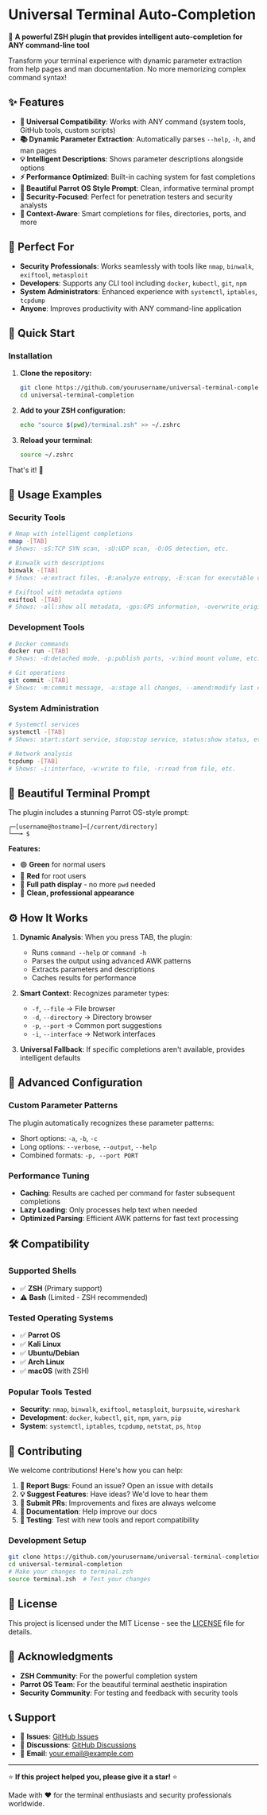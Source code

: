 # Universal Terminal Auto-Completion

🚀 **A powerful ZSH plugin that provides intelligent auto-completion for ANY command-line tool**

Transform your terminal experience with dynamic parameter extraction from help pages and man documentation. No more memorizing complex command syntax!

## ✨ Features

- **🔄 Universal Compatibility**: Works with ANY command (system tools, GitHub tools, custom scripts)
- **📚 Dynamic Parameter Extraction**: Automatically parses `--help`, `-h`, and man pages
- **💡 Intelligent Descriptions**: Shows parameter descriptions alongside options
- **⚡ Performance Optimized**: Built-in caching system for fast completions
- **🎨 Beautiful Parrot OS Style Prompt**: Clean, informative terminal prompt
- **🔐 Security-Focused**: Perfect for penetration testers and security analysts
- **📁 Context-Aware**: Smart completions for files, directories, ports, and more

## 🎯 Perfect For

- **Security Professionals**: Works seamlessly with tools like `nmap`, `binwalk`, `exiftool`, `metasploit`
- **Developers**: Supports any CLI tool including `docker`, `kubectl`, `git`, `npm`
- **System Administrators**: Enhanced experience with `systemctl`, `iptables`, `tcpdump`
- **Anyone**: Improves productivity with ANY command-line application

## 🚀 Quick Start

### Installation

1. **Clone the repository:**
   ```bash
   git clone https://github.com/yourusername/universal-terminal-completion.git
   cd universal-terminal-completion
   ```

2. **Add to your ZSH configuration:**
   ```bash
   echo "source $(pwd)/terminal.zsh" >> ~/.zshrc
   ```

3. **Reload your terminal:**
   ```bash
   source ~/.zshrc
   ```

That's it! 🎉

## 📖 Usage Examples

### Security Tools
```bash
# Nmap with intelligent completions
nmap -[TAB]
# Shows: -sS:TCP SYN scan, -sU:UDP scan, -O:OS detection, etc.

# Binwalk with descriptions
binwalk -[TAB]
# Shows: -e:extract files, -B:analyze entropy, -E:scan for executable code, etc.

# Exiftool with metadata options
exiftool -[TAB]
# Shows: -all:show all metadata, -gps:GPS information, -overwrite_original, etc.
```

### Development Tools
```bash
# Docker commands
docker run -[TAB]
# Shows: -d:detached mode, -p:publish ports, -v:bind mount volume, etc.

# Git operations
git commit -[TAB]
# Shows: -m:commit message, -a:stage all changes, --amend:modify last commit, etc.
```

### System Administration
```bash
# Systemctl services
systemctl -[TAB]
# Shows: start:start service, stop:stop service, status:show status, etc.

# Network analysis
tcpdump -[TAB]
# Shows: -i:interface, -w:write to file, -r:read from file, etc.
```

## 🎨 Beautiful Terminal Prompt

The plugin includes a stunning Parrot OS-style prompt:

```
┌─[username@hostname]─[/current/directory]
└──╼ $ 
```

**Features:**
- 🟢 **Green** for normal users
- 🔴 **Red** for root users
- 📍 **Full path display** - no more `pwd` needed
- 🎯 **Clean, professional appearance**

## ⚙️ How It Works

1. **Dynamic Analysis**: When you press TAB, the plugin:
   - Runs `command --help` or `command -h`
   - Parses the output using advanced AWK patterns
   - Extracts parameters and descriptions
   - Caches results for performance

2. **Smart Context**: Recognizes parameter types:
   - `-f`, `--file` → File browser
   - `-d`, `--directory` → Directory browser
   - `-p`, `--port` → Common port suggestions
   - `-i`, `--interface` → Network interfaces

3. **Universal Fallback**: If specific completions aren't available, provides intelligent defaults

## 🔧 Advanced Configuration

### Custom Parameter Patterns
The plugin automatically recognizes these parameter patterns:
- Short options: `-a`, `-b`, `-c`
- Long options: `--verbose`, `--output`, `--help`
- Combined formats: `-p, --port PORT`

### Performance Tuning
- **Caching**: Results are cached per command for faster subsequent completions
- **Lazy Loading**: Only processes help text when needed
- **Optimized Parsing**: Efficient AWK patterns for fast text processing

## 🛠️ Compatibility

### Supported Shells
- ✅ **ZSH** (Primary support)
- ⚠️ **Bash** (Limited - ZSH recommended)

### Tested Operating Systems
- ✅ **Parrot OS**
- ✅ **Kali Linux**
- ✅ **Ubuntu/Debian**
- ✅ **Arch Linux**
- ✅ **macOS** (with ZSH)

### Popular Tools Tested
- **Security**: `nmap`, `binwalk`, `exiftool`, `metasploit`, `burpsuite`, `wireshark`
- **Development**: `docker`, `kubectl`, `git`, `npm`, `yarn`, `pip`
- **System**: `systemctl`, `iptables`, `tcpdump`, `netstat`, `ps`, `htop`

## 🤝 Contributing

We welcome contributions! Here's how you can help:

1. **🐛 Report Bugs**: Found an issue? Open an issue with details
2. **💡 Suggest Features**: Have ideas? We'd love to hear them
3. **🔧 Submit PRs**: Improvements and fixes are always welcome
4. **📝 Documentation**: Help improve our docs
5. **🧪 Testing**: Test with new tools and report compatibility

### Development Setup
```bash
git clone https://github.com/yourusername/universal-terminal-completion.git
cd universal-terminal-completion
# Make your changes to terminal.zsh
source terminal.zsh  # Test your changes
```

## 📄 License

This project is licensed under the MIT License - see the [LICENSE](LICENSE) file for details.

## 🙏 Acknowledgments

- **ZSH Community**: For the powerful completion system
- **Parrot OS Team**: For the beautiful terminal aesthetic inspiration
- **Security Community**: For testing and feedback with security tools

## 📞 Support

- 🐛 **Issues**: [GitHub Issues](https://github.com/yourusername/universal-terminal-completion/issues)
- 💬 **Discussions**: [GitHub Discussions](https://github.com/yourusername/universal-terminal-completion/discussions)
- 📧 **Email**: your.email@example.com

---

⭐ **If this project helped you, please give it a star!** ⭐

Made with ❤️ for the terminal enthusiasts and security professionals worldwide. 